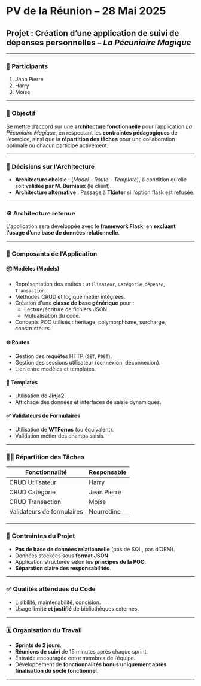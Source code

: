 # PV de la Réunion – 28 Mai 2025  
## Projet : Création d’une application de suivi de dépenses personnelles – *La Pécuniaire Magique*

---

### 👥 Participants

1. Jean Pierre  
2. Harry  
3. Moïse  

---

### 🎯 Objectif

Se mettre d’accord sur une **architecture fonctionnelle** pour l’application *La Pécuniaire Magique*, en respectant les **contraintes pédagogiques** de l’exercice, ainsi que la **répartition des tâches** pour une collaboration optimale où chacun participe activement.

---

### 🧱 Décisions sur l'Architecture

- **Architecture choisie** :  (*Model – Route – Template*), à condition qu’elle soit **validée par M. Burniaux** (le client).
- **Architecture alternative** : Passage à **Tkinter** si l’option flask est refusée.

---

### ⚙️ Architecture retenue 

L'application sera développée avec le **framework Flask**, en **excluant l’usage d’une base de données relationnelle**.

---

### 🔧 Composants de l’Application

#### 📦 Modèles (Models)
- Représentation des entités : `Utilisateur`, `Catégorie_dépense`, `Transaction`.
- Méthodes CRUD et logique métier intégrées.
- Création d'une **classe de base générique** pour :
  - Lecture/écriture de fichiers JSON.
  - Mutualisation du code.
- Concepts POO utilisés : héritage, polymorphisme, surcharge, constructeurs.

#### 🌐 Routes 
- Gestion des requêtes HTTP (`GET`, `POST`).
- Gestion des sessions utilisateur (connexion, déconnexion).
- Lien entre modèles et templates.

#### 📝 Templates
- Utilisation de **Jinja2**.
- Affichage des données et interfaces de saisie dynamiques.

#### ✅ Validateurs de Formulaires
- Utilisation de **WTForms** (ou équivalent).
- Validation métier des champs saisis.

---

### 👨‍💻 Répartition des Tâches

| Fonctionnalité                 | Responsable   |
|-------------------------------|---------------|
| CRUD Utilisateur              | Harry         |
| CRUD Catégorie                | Jean Pierre   |
| CRUD Transaction              | Moïse         |
| Validateurs de formulaires    | Nourredine    |

---

### 📌 Contraintes du Projet

- **Pas de base de données relationnelle** (pas de SQL, pas d’ORM).
- Données stockées sous **format JSON**.
- Application structurée selon les **principes de la POO**.
- **Séparation claire des responsabilités**.

---

### ✅ Qualités attendues du Code

- Lisibilité, maintenabilité, concision.
- Usage **limité et justifié** de bibliothèques externes.

---

### 🗓️ Organisation du Travail

- **Sprints de 2 jours**.
- **Réunions de suivi** de 15 minutes après chaque sprint.
- Entraide encouragée entre membres de l’équipe.
- Développement de **fonctionnalités bonus uniquement après finalisation du socle fonctionnel**.

---

